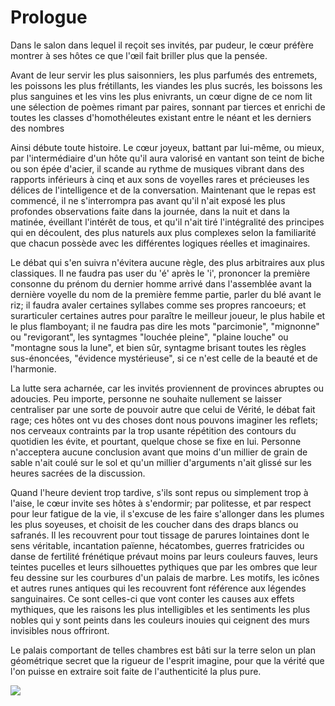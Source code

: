 Prologue 
==

Dans le salon dans lequel il reçoit ses invités, par pudeur, le cœur
préfère montrer à ses hôtes ce que l'œil fait briller plus que la
pensée.

Avant de leur servir les plus saisonniers, les plus parfumés des
entremets, les poissons les plus frétillants, les viandes les plus
sucrés, les boissons les plus sanguines et les vins les plus
enivrants, un cœur digne de ce nom lit une sélection de poèmes rimant
par paires, sonnant par tierces et enrichi de toutes les
classes d'homothéleutes existant entre le néant et les derniers
des nombres <!-- trouvés par l'homme *deductio et inductio*. -->

Ainsi débute toute histoire. Le cœur joyeux, battant par lui-même, ou
mieux, par l'intermédiaire d'un hôte qu'il aura valorisé en vantant
son teint de biche ou son épée d'acier, il scande au rythme de
musiques vibrant dans des rapports inférieurs à cinq et aux sons de
voyelles rares et précieuses les délices de l'intelligence et de la
conversation. Maintenant que le repas est commencé, il ne
s'interrompra pas avant qu'il n'ait exposé les plus profondes
observations faite dans la journée, dans la nuit et dans la matinée,
éveillant l'intérêt de tous, et qu'il n'ait tiré l'intégralité des
principes qui en découlent, des plus naturels aux plus complexes selon
la familiarité que chacun possède avec les différentes logiques
réelles et imaginaires.

Le débat qui s'en suivra n'évitera aucune règle, des plus arbitraires
aux plus classiques. Il ne faudra pas user du 'é' après le 'i',
prononcer la première consonne du prénom du dernier homme arrivé dans
l'assemblée avant la dernière voyelle du nom de la première femme
partie, parler du blé avant le riz; il faudra avaler certaines
syllabes comme ses propres rancoeurs; et surarticuler certaines autres
pour paraître le meilleur joueur, le plus habile et le plus
flamboyant; il ne faudra pas dire les mots "parcimonie", "mignonne" ou
"revigorant", les syntagmes "louchée pleine", "plaine louche" ou
"montagne sous la lune", et bien sûr, syntagme brisant toutes les
règles sus-énoncées, "évidence mystérieuse", si ce n'est celle de la
beauté et de l'harmonie.

La lutte sera acharnée, car les invités proviennent de provinces
abruptes ou adoucies. Peu importe, personne ne souhaite nullement se
laisser centraliser par une sorte de pouvoir autre que celui de
Vérité, le débat fait rage; ces hôtes ont vu des choses dont nous
pouvons imaginer les reflets; nos cerveaux contraints par la trop
usante répétition des contours du quotidien les évite, et pourtant,
quelque chose se fixe en lui. Personne n'acceptera aucune conclusion
avant que moins d'un millier de grain de sable n'ait coulé sur le sol
et qu'un millier d'arguments n'ait glissé sur les heures sacrées de la
discussion.

Quand l'heure devient trop tardive, s'ils sont repus ou simplement
trop à l'aise, le cœur invite ses hôtes à s'endormir; par politesse,
et par respect pour leur fatigue de la vie, il s'excuse de les faire
s'allonger dans les plumes les plus soyeuses, et choisit de les
coucher dans des draps blancs ou safranés. Il les recouvrent pour tout
tissage de parures lointaines dont le sens véritable, incantation
païenne, hécatombes, guerres fratricides ou danse de fertilité
frénétique prévaut moins par leurs couleurs fauves, leurs teintes
pucelles et leurs silhouettes pythiques que par les ombres que leur
feu dessine sur les courbures d'un palais de marbre. Les motifs, les
icônes et autres runes antiques qui les recouvrent font référence aux
légendes sanguinaires. Ce sont celles-ci que vont conter les causes
aux effets mythiques, que les raisons les plus intelligibles et les
sentiments les plus nobles qui y sont peints dans les couleurs inouies
qui ceignent des murs invisibles nous offriront. 

Le palais comportant de telles chambres est bâti sur la terre selon un
plan géométrique secret que la rigueur de l'esprit imagine, pour que
la vérité que l'on puisse en extraire soit faite de l'authenticité la
plus pure.

<span class="image fit"><img src="images/pic02.jpg"></span>

